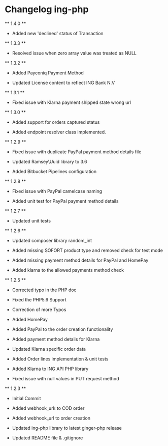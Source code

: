 # Changelog ing-php

** 1.4.0 **

* Added new 'declined' status of Transaction


** 1.3.3 **

* Resolved issue when zero array value was treated as NULL


** 1.3.2 **

* Added Payconiq Payment Method

* Updated License content to reflect ING Bank N.V


** 1.3.1 **

* Fixed issue with Klarna payment shipped state wrong url


** 1.3.0 **

* Added support for orders captured status

* Added endpoint resolver class implemented.


** 1.2.9 **

* Fixed issue with duplicate PayPal payment method details file

* Updated Ramsey\Uuid library to 3.6

* Added Bitbucket Pipelines configuration


** 1.2.8 **

* Fixed issue with PayPal camelcase naming

* Added unit test for PayPal payment method details 


** 1.2.7 **

* Updated unit tests


** 1.2.6 **

* Updated composer library random_int

* Added missing SOFORT product type and removed check for test mode

* Added missing payment method details for PayPal and HomePay

* Added klarna to the allowed payments method check


** 1.2.5 **

* Corrected typo in the PHP doc

* Fixed the PHP5.6 Support

* Correction of more Typos

* Added HomePay

* Added PayPal to the order creation functionality

* Added payment method details for Klarna

* Updated Klarna specific order data

* Added Order lines implementation & unit tests

* Added Klarna to ING API PHP library

* Fixed issue with null values in PUT request method


** 1.2.3 ** 

* Initial Commit

* Added webhook_urk to COD order

* Added webhook_url to order creation

* Updated ing-php library to latest ginger-php release

* Updated README file & .gitignore